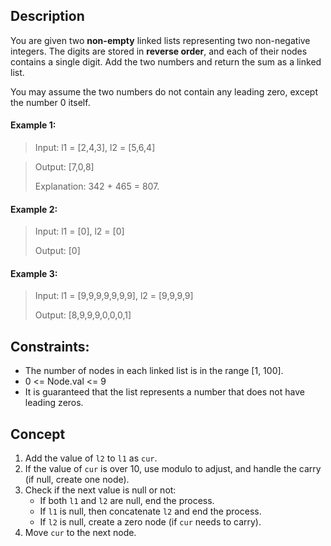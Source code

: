 ## Description
You are given two **non-empty** linked lists representing two non-negative integers. The digits are stored in **reverse order**, and each of their nodes contains a single digit. Add the two numbers and return the sum as a linked list.

You may assume the two numbers do not contain any leading zero, except the number 0 itself.

#### Example 1:
> Input: l1 = [2,4,3], l2 = [5,6,4]

> Output: [7,0,8]
>
> Explanation: 342 + 465 = 807.

#### Example 2:
> Input: l1 = [0], l2 = [0]
> 
> Output: [0]

#### Example 3:
> Input: l1 = [9,9,9,9,9,9,9], l2 = [9,9,9,9]
> 
> Output: [8,9,9,9,0,0,0,1]
 

## Constraints:
 * The number of nodes in each linked list is in the range [1, 100].
 * 0 <= Node.val <= 9
 * It is guaranteed that the list represents a number that does not have leading zeros.


## Concept
1. Add the value of `l2` to `l1` as `cur`.
2. If the value of `cur` is over 10, use modulo to adjust, and handle the carry (if null, create one node).
3. Check if the next value is null or not:
   - If both `l1` and `l2` are null, end the process.
   - If `l1` is null, then concatenate `l2` and end the process.
   - If `l2` is null, create a zero node (if `cur` needs to carry).
4. Move `cur` to the next node.
